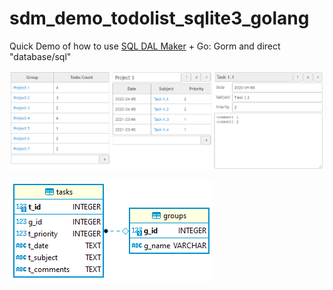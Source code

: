 # sdm_demo_todolist_sqlite3_golang
Quick Demo of how to use [SQL DAL Maker](https://github.com/panedrone/sqldalmaker) + Go: Gorm and direct "database/sql"

![demo-go.png](demo-go.png)

![erd.png](erd.png)
